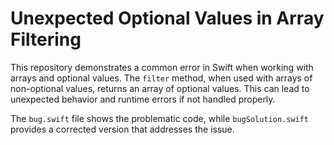 # Unexpected Optional Values in Array Filtering

This repository demonstrates a common error in Swift when working with arrays and optional values. The `filter` method, when used with arrays of non-optional values, returns an array of optional values. This can lead to unexpected behavior and runtime errors if not handled properly.

The `bug.swift` file shows the problematic code, while `bugSolution.swift` provides a corrected version that addresses the issue.